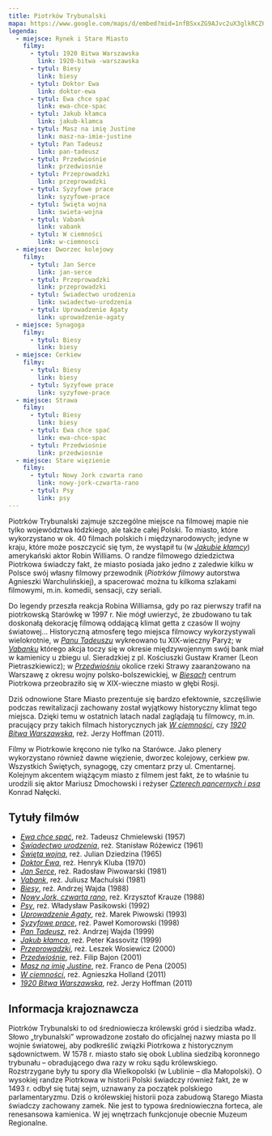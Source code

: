 ```yaml
---
title: Piotrków Trybunalski
mapa: https://www.google.com/maps/d/embed?mid=1nfBSxxZG9AJvc2uX3glkRCZ6EZM
legenda:
  - miejsce: Rynek i Stare Miasto
    filmy:
      - tytul: 1920 Bitwa Warszawska
        link: 1920-bitwa -warszawska
      - tytul: Biesy
        link: biesy
      - tytul: Doktor Ewa
        link: doktor-ewa
      - tytul: Ewa chce spać
        link: ewa-chce-spac
      - tytul: Jakub kłamca
        link: jakub-klamca
      - tytul: Masz na imię Justine
        link: masz-na-imie-justine
      - tytul: Pan Tadeusz
        link: pan-tadeusz
      - tytul: Przedwiośnie
        link: przedwiosnie
      - tytul: Przeprowadzki
        link: przeprowadzki
      - tytul: Syzyfowe prace
        link: syzyfowe-prace
      - tytul: Święta wojna
        link: swieta-wojna
      - tytul: Vabank
        link: vabank
      - tytul: W ciemności
        link: w-ciemnosci
  - miejsce: Dworzec kolejowy
    filmy:
      - tytul: Jan Serce
        link: jan-serce
      - tytul: Przeprowadzki
        link: przeprowadzki
      - tytul: Świadectwo urodzenia 
        link: swiadectwo-urodzenia 
      - tytul: Uprowadzenie Agaty
        link: uprowadzenie-agaty
  - miejsce: Synagoga
    filmy:
      - tytul: Biesy
        link: biesy
  - miejsce: Cerkiew
    filmy:
      - tytul: Biesy
        link: biesy
      - tytul: Syzyfowe prace
        link: syzyfowe-prace
  - miejsce: Strawa
    filmy:
      - tytul: Biesy
        link: biesy
      - tytul: Ewa chce spać
        link: ewa-chce-spac
      - tytul: Przedwiośnie
        link: przedwiosnie
  - miejsce: Stare więzienie
    filmy:
      - tytul: Nowy Jork czwarta rano
        link: nowy-jork-czwarta-rano
      - tytul: Psy
        link: psy
---
```


Piotrków Trybunalski zajmuje szczególne miejsce na filmowej mapie nie tylko województwa łódzkiego, ale także całej Polski. To miasto, które wykorzystano w ok. 40 filmach polskich i międzynarodowych; jedyne w kraju, które może poszczycić się tym, że wystąpił tu (w [*Jakubie kłamcy*](/filmy/jakub-klamca/)) amerykański aktor Robin Williams. O randze filmowego dziedzictwa Piotrkowa świadczy fakt, że miasto posiada jako jedno z zaledwie kilku w Polsce swój własny filmowy przewodnik (*Piotrków filmowy* autorstwa Agnieszki Warchulińskiej), a spacerować można tu kilkoma szlakami filmowymi, m.in. komedii, sensacji, czy seriali. 

Do legendy przeszła reakcja Robina Williamsa, gdy po raz pierwszy trafił na piotrkowską Starówkę w 1997 r. Nie mógł uwierzyć, że zbudowano tu tak doskonałą dekorację filmową oddającą klimat getta z czasów II wojny światowej… Historyczną atmosferę tego miejsca filmowcy wykorzystywali wielokrotnie, w [*Panu Tadeuszu*](/filmy/pan-tadeusz/) wykreowano tu XIX-wieczny Paryż; w [*Vabanku*](/filmy/vabank/) którego akcja toczy się w okresie międzywojennym swój bank miał w kamienicy u zbiegu ul. Sieradzkiej z pl. Kościuszki Gustaw Kramer (Leon Pietraszkiewicz); w [*Przedwiośniu*](/filmy/przedwiosnie/) okolice rzeki Strawy zaaranżowano na Warszawę z okresu wojny polsko-bolszewickiej, w [*Biesach*](/filmy/biesy/) centrum Piotrkowa przeobraziło się w XIX-wieczne miasto w głębi Rosji. 

Dziś odnowione Stare Miasto prezentuje się bardzo efektownie, szczęśliwie podczas rewitalizacji zachowany został wyjątkowy historyczny klimat tego miejsca. Dzięki temu w ostatnich latach nadal zaglądają tu filmowcy, m.in. pracujący przy takich filmach historycznych jak [*W ciemności*](/filmy/w-ciemnosci/), czy [*1920 Bitwa Warszawska*](/filmy/1920-bitwa-warszawska/), reż. Jerzy Hoffman (2011). 

Filmy w Piotrkowie kręcono nie tylko na Starówce. Jako plenery wykorzystano również dawne więzienie, dworzec kolejowy, cerkiew pw. Wszystkich Świętych, synagogę, czy cmentarz przy ul. Cmentarnej. Kolejnym akcentem wiążącym miasto z filmem jest fakt, że to właśnie tu urodzili się aktor Mariusz Dmochowski i reżyser [*Czterech pancernych i psa*](/filmy/czterej-pancerni-i-pies/) Konrad Nałęcki.

## Tytuły filmów

- [*Ewa chce spać*](/filmy/ewa-chce-spac/), reż. Tadeusz Chmielewski (1957)
- [*Świadectwo urodzenia*](/filmy/swiadectwo-urodzenia/), reż. Stanisław Różewicz (1961)
- [*Święta wojna*](/filmy/swieta-wojna/), reż. Julian Dziedzina (1965)
- [*Doktor Ewa*](/filmy/doktor-ewa/), reż. Henryk Kluba (1970)
- [*Jan Serce*](/filmy/jan-serce/), reż. Radosław Piwowarski (1981)
- [*Vabank*](/filmy/vabank/), reż. Juliusz Machulski (1981)
- [*Biesy*](/filmy/biesy/), reż. Andrzej Wajda (1988)
- [*Nowy Jork, czwarta rano*](/filmy/nowy-jork-czwarta-rano/), reż. Krzysztof Krauze (1988)
- [*Psy*](/filmy/psy/), reż. Władysław Pasikowski (1992)
- [*Uprowadzenie Agaty*](/filmy/uprowadzenie-agaty/), reż. Marek Piwowski (1993)
- [*Syzyfowe prace*](/filmy/syzyfowe-prace/), reż. Paweł Komorowski (1998)
- [*Pan Tadeusz*](/filmy/pan-tadeusz/), reż. Andrzej Wajda (1999)
- [*Jakub kłamca*](/filmy/jakub-klamca/), reż. Peter Kassovitz (1999)
- [*Przeprowadzki*](/filmy/przeprowadzki/), reż. Leszek Wosiewicz (2000)
- [*Przedwiośnie*](/filmy/przedwiosnie/), reż. Filip Bajon (2001)
- [*Masz na imię Justine*](/filmy/masz-na-imie-justine/), reż. Franco de Pena (2005)
- [*W ciemności*](/filmy/w-ciemnosci/), reż. Agnieszka Holland (2011)
- [*1920 Bitwa Warszawska*](/filmy/1920-bitwa-warszawska/), reż. Jerzy Hoffman (2011)

## Informacja krajoznawcza

Piotrków Trybunalski to od średniowiecza królewski gród i siedziba władz. Słowo „trybunalski” wprowadzone zostało do oficjalnej nazwy miasta po II wojnie światowej, aby podkreślić związki Piotrkowa z historycznym sądownictwem. W 1578 r. miasto stało się obok Lublina siedzibą koronnego trybunału – obradującego dwa razy w roku sądu królewskiego. Rozstrzygane były tu spory dla Wielkopolski (w Lublinie – dla Małopolski). O wysokiej randze Piotrkowa w historii Polski świadczy również fakt, że w 1493 r. odbył się tutaj sejm, uznawany za początek polskiego parlamentaryzmu. Dziś o królewskiej historii poza zabudową Starego Miasta świadczy zachowany zamek. Nie jest to typowa średniowieczna forteca, ale renesansowa kamienica. W jej wnętrzach funkcjonuje obecnie Muzeum Regionalne.